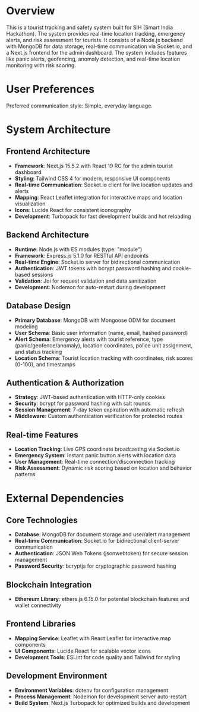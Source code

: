 # Overview

This is a tourist tracking and safety system built for SIH (Smart India Hackathon). The system provides real-time location tracking, emergency alerts, and risk assessment for tourists. It consists of a Node.js backend with MongoDB for data storage, real-time communication via Socket.io, and a Next.js frontend for the admin dashboard. The system includes features like panic alerts, geofencing, anomaly detection, and real-time location monitoring with risk scoring.

# User Preferences

Preferred communication style: Simple, everyday language.

# System Architecture

## Frontend Architecture
- **Framework**: Next.js 15.5.2 with React 19 RC for the admin tourist dashboard
- **Styling**: Tailwind CSS 4 for modern, responsive UI components
- **Real-time Communication**: Socket.io client for live location updates and alerts
- **Mapping**: React Leaflet integration for interactive maps and location visualization
- **Icons**: Lucide React for consistent iconography
- **Development**: Turbopack for fast development builds and hot reloading

## Backend Architecture
- **Runtime**: Node.js with ES modules (type: "module")
- **Framework**: Express.js 5.1.0 for RESTful API endpoints
- **Real-time Engine**: Socket.io server for bidirectional communication
- **Authentication**: JWT tokens with bcrypt password hashing and cookie-based sessions
- **Validation**: Joi for request validation and data sanitization
- **Development**: Nodemon for auto-restart during development

## Database Design
- **Primary Database**: MongoDB with Mongoose ODM for document modeling
- **User Schema**: Basic user information (name, email, hashed password)
- **Alert Schema**: Emergency alerts with tourist reference, type (panic/geofence/anomaly), location coordinates, police unit assignment, and status tracking
- **Location Schema**: Tourist location tracking with coordinates, risk scores (0-100), and timestamps

## Authentication & Authorization
- **Strategy**: JWT-based authentication with HTTP-only cookies
- **Security**: bcrypt for password hashing with salt rounds
- **Session Management**: 7-day token expiration with automatic refresh
- **Middleware**: Custom authentication verification for protected routes

## Real-time Features
- **Location Tracking**: Live GPS coordinate broadcasting via Socket.io
- **Emergency System**: Instant panic button alerts with location data
- **User Management**: Real-time connection/disconnection tracking
- **Risk Assessment**: Dynamic risk scoring based on location and behavior patterns

# External Dependencies

## Core Technologies
- **Database**: MongoDB for document storage and user/alert management
- **Real-time Communication**: Socket.io for bidirectional client-server communication
- **Authentication**: JSON Web Tokens (jsonwebtoken) for secure session management
- **Password Security**: bcryptjs for cryptographic password hashing

## Blockchain Integration
- **Ethereum Library**: ethers.js 6.15.0 for potential blockchain features and wallet connectivity

## Frontend Libraries
- **Mapping Service**: Leaflet with React Leaflet for interactive map components
- **UI Components**: Lucide React for scalable vector icons
- **Development Tools**: ESLint for code quality and Tailwind for styling

## Development Environment
- **Environment Variables**: dotenv for configuration management
- **Process Management**: Nodemon for development server auto-restart
- **Build System**: Next.js Turbopack for optimized builds and development